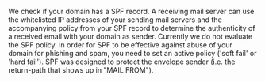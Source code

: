 We check if your domain has a SPF record. A receiving mail server can use the whitelisted IP addresses of your sending mail servers and the accompanying policy from your SPF record to determine the authenticity of a received email with your domain as sender. Currently we do not evaluate the SPF policy. In order for SPF to be effective against abuse of your domain for phishing and spam, you need to set an active policy ('soft fail' or 'hard fail'). SPF was designed to protect the envelope sender (i.e. the return-path that shows up in "MAIL FROM").
